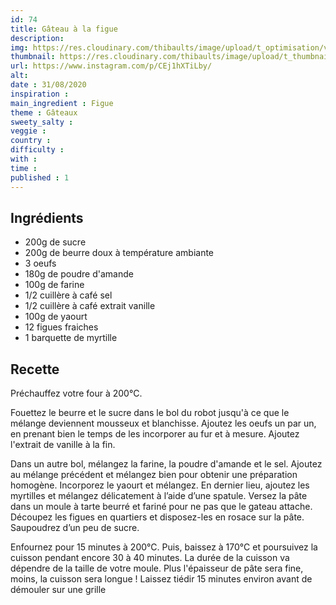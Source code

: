 ```yaml
---
id: 74
title: Gâteau à la figue
description: 
img: https://res.cloudinary.com/thibaults/image/upload/t_optimisation/v1600456099/Recipes/20200831_gateau_figue.jpg
thumbnail: https://res.cloudinary.com/thibaults/image/upload/t_thumbnail_josie/v1600456099/Recipes/20200831_gateau_figue.jpg
url: https://www.instagram.com/p/CEj1hXTiLby/
alt: 
date : 31/08/2020
inspiration :
main_ingredient : Figue
theme : Gâteaux
sweety_salty : 
veggie : 
country :
difficulty :
with : 
time : 
published : 1
---
```


## Ingrédients
 - 200g de sucre
 - 200g de beurre doux à température ambiante
 - 3 oeufs
 - 180g de poudre d'amande
 - 100g de farine
 - 1/2 cuillère à café sel
 - 1/2 cuillère à café extrait vanille
 - 100g de yaourt
 - 12 figues fraiches
 - 1 barquette de myrtille

## Recette
Préchauffez votre four à 200°C.

Fouettez le beurre et le sucre dans le bol du robot jusqu'à ce que le mélange deviennent mousseux et blanchisse. Ajoutez les oeufs un par un, en prenant bien le temps de les incorporer au fur et à mesure. Ajoutez l'extrait de vanille à la fin.

Dans un autre bol, mélangez la farine, la poudre d'amande et le sel. Ajoutez au mélange précédent et mélangez bien pour obtenir une préparation homogène. Incorporez le yaourt et mélangez. En dernier lieu, ajoutez les myrtilles et mélangez délicatement à l’aide d’une spatule. Versez la pâte dans un moule à tarte beurré et fariné pour ne pas que le gateau attache. Découpez les figues en quartiers et disposez-les en rosace sur la pâte. Saupoudrez d’un peu de sucre.

Enfournez pour 15 minutes à 200°C. Puis, baissez à 170°C et poursuivez la cuisson pendant encore 30 à 40 minutes. La durée de la cuisson va dépendre de la taille de votre moule. Plus l'épaisseur de pâte sera fine, moins, la cuisson sera longue ! Laissez tiédir 15 minutes environ avant de démouler sur une grille